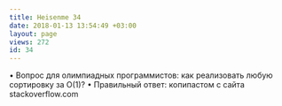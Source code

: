 ```yaml
---
title: Heisenme 34
date: 2018-01-13 13:54:49 +03:00
layout: page
views: 272
id: 34
---
```


• Вопрос для олимпиадных программистов: как реализовать любую сортировку за О(1)?
• Правильный ответ: копипастом с сайта stackoverflow.com


